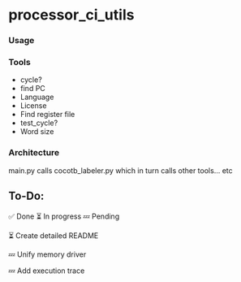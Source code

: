 # processor_ci_utils

### Usage

### Tools
- cycle?
- find PC
- Language
- License
- Find register file
- test_cycle?
- Word size


### Architecture
main.py calls cocotb_labeler.py which in turn calls other tools... etc


## To-Do:
:white_check_mark: Done :hourglass_flowing_sand: In progress :zzz: Pending

:hourglass_flowing_sand: Create detailed README

:zzz: Unify memory driver

:zzz: Add execution trace
